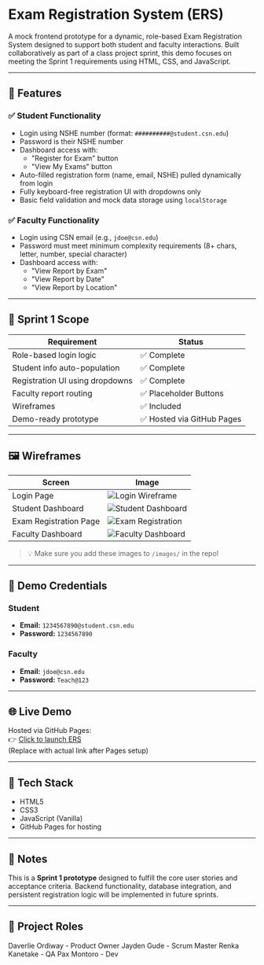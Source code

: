 # Exam Registration System (ERS)

A mock frontend prototype for a dynamic, role-based Exam Registration System designed to support both student and faculty interactions. Built collaboratively as part of a class project sprint, this demo focuses on meeting the Sprint 1 requirements using HTML, CSS, and JavaScript.

---

## 🚀 Features

### ✅ Student Functionality
- Login using NSHE number (format: `##########@student.csn.edu`)
- Password is their NSHE number
- Dashboard access with:
  - "Register for Exam" button
  - "View My Exams" button
- Auto-filled registration form (name, email, NSHE) pulled dynamically from login
- Fully keyboard-free registration UI with dropdowns only
- Basic field validation and mock data storage using `localStorage`

### ✅ Faculty Functionality
- Login using CSN email (e.g., `jdoe@csn.edu`)
- Password must meet minimum complexity requirements (8+ chars, letter, number, special character)
- Dashboard access with:
  - "View Report by Exam"
  - "View Report by Date"
  - "View Report by Location"

---

## 🎯 Sprint 1 Scope

| Requirement | Status |
|-------------|--------|
| Role-based login logic | ✅ Complete |
| Student info auto-population | ✅ Complete |
| Registration UI using dropdowns | ✅ Complete |
| Faculty report routing | ✅ Placeholder Buttons |
| Wireframes | ✅ Included |
| Demo-ready prototype | ✅ Hosted via GitHub Pages |

---

## 🖼️ Wireframes

| Screen | Image |
|--------|-------|
| Login Page | ![Login Wireframe](images/wireframe-login.png) |
| Student Dashboard | ![Student Dashboard](images/wireframe-student-dashboard.png) |
| Exam Registration Page | ![Exam Registration](images/wireframe-exam-registration.png) |
| Faculty Dashboard | ![Faculty Dashboard](images/wireframe-faculty-dashboard.png) |

> 💡 Make sure you add these images to `/images/` in the repo!

---

## 🧪 Demo Credentials

### Student
- **Email:** `1234567890@student.csn.edu`
- **Password:** `1234567890`

### Faculty
- **Email:** `jdoe@csn.edu`
- **Password:** `Teach@123`

---

## 🌐 Live Demo

Hosted via GitHub Pages:  
👉 [Click to launch ERS](https://your-org.github.io/your-repo-name/)  
(Replace with actual link after Pages setup)

---

## 🧠 Tech Stack

- HTML5
- CSS3
- JavaScript (Vanilla)
- GitHub Pages for hosting

---

## 📌 Notes

This is a **Sprint 1 prototype** designed to fulfill the core user stories and acceptance criteria. Backend functionality, database integration, and persistent registration logic will be implemented in future sprints.

---

## 👑 Project Roles

Daverlie Ordiway - Product Owner
Jayden Gude - Scrum Master
Renka Kanetake - QA
Pax Montoro - Dev
